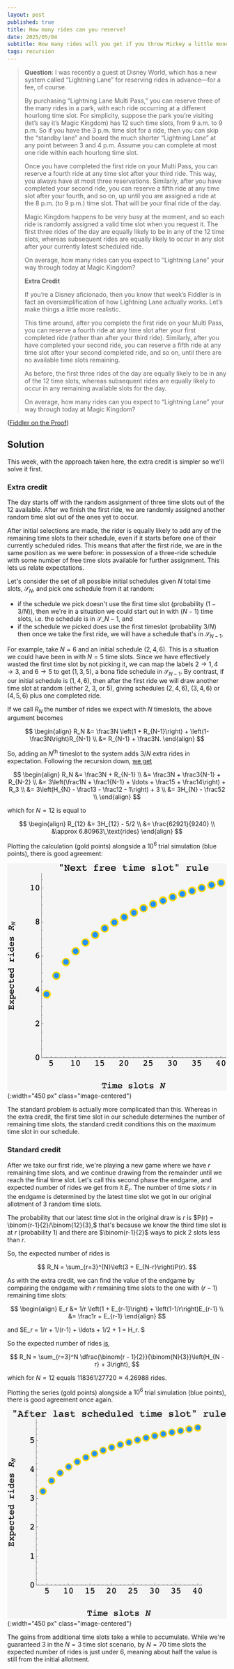 ```yaml
---
layout: post
published: true
title: How many rides can you reserve?
date: 2025/05/04
subtitle: How many rides will you get if you throw Mickey a little money on the side?
tags: recursion
---
```


>**Question**: I was recently a guest at Disney World, which has a new system called “Lightning Lane” for reserving rides in advance—for a fee, of course.
>
>By purchasing “Lightning Lane Multi Pass,” you can reserve three of the many rides in a park, with each ride occurring at a different hourlong time slot. For simplicity, suppose the park you’re visiting (let’s say it’s Magic Kingdom) has 12 such time slots, from 9 a.m. to 9 p.m. So if you have the 3 p.m. time slot for a ride, then you can skip the “standby lane” and board the much shorter “Lightning Lane” at any point between 3 and 4 p.m. Assume you can complete at most one ride within each hourlong time slot.
>
>Once you have completed the first ride on your Multi Pass, you can reserve a fourth ride at any time slot after your third ride. This way, you always have at most three reservations. Similarly, after you have completed your second ride, you can reserve a fifth ride at any time slot after your fourth, and so on, up until you are assigned a ride at the 8 p.m. (to 9 p.m.) time slot. That will be your final ride of the day.
>
>Magic Kingdom happens to be very busy at the moment, and so each ride is randomly assigned a valid time slot when you request it. The first three rides of the day are equally likely to be in any of the 12 time slots, whereas subsequent rides are equally likely to occur in any slot after your currently latest scheduled ride.
>
>On average, how many rides can you expect to “Lightning Lane” your way through today at Magic Kingdom?
>
> **Extra Credit**
>
>If you’re a Disney aficionado, then you know that week’s Fiddler is in fact an oversimplification of how Lightning Lane actually works. Let’s make things a little more realistic.
>
>This time around, after you complete the first ride on your Multi Pass, you can reserve a fourth ride at any time slot after your first completed ride (rather than after your third ride). Similarly, after you have completed your second ride, you can reserve a fifth ride at any time slot after your second completed ride, and so on, until there are no available time slots remaining.
>
>As before, the first three rides of the day are equally likely to be in any of the 12 time slots, whereas subsequent rides are equally likely to occur in any remaining available slots for the day.
>
>On average, how many rides can you expect to “Lightning Lane” your way through today at Magic Kingdom?

<!--more-->

([Fiddler on the Proof](https://thefiddler.substack.com/p/how-many-rides-can-you-reserve))

## Solution

This week, with the approach taken here, the extra credit is simpler so we'll solve it first.

### Extra credit

The day starts off with the random assignment of three time slots out of the $12$ available. After we finish the first ride, we are randomly assigned another random time slot out of the ones yet to occur.

After initial selections are made, the rider is equally likely to add any of the remaining time slots to their schedule, even if it starts before one of their currently scheduled rides. This means that after the first ride, we are in the same position as we were before: in possession of a three-ride schedule with some number of free time slots available for further assignment. This lets us relate expectations.

Let's consider the set of all possible initial schedules given $N$ total time slots, $\mathcal{S}_N$, and pick one schedule from it at random:

- if the schedule we pick doesn't use the first time slot (probability $(1-3/N)$), then we're in a situation we could start out in with $(N-1)$ time slots, i.e. the schedule is in $\mathcal{S}\_{N-1}$, and
- if the schedule we picked does use the first timeslot (probability $3/N$) then once we take the first ride, we will have a schedule that's in $\mathcal{S}_{N-1}.$

For example, take $N=6$ and an initial schedule $(2,4,6).$ This is a situation we could have been in with $N=5$ time slots. Since we have effectively wasted the first time slot by not picking it, we can map the labels $2\rightarrow 1, 4\rightarrow 3,$ and $6\rightarrow 5$ to get $(1,3,5),$ a bona fide schedule in $\mathcal{S}_{N-1}.$ By contrast, if our initial schedule is $(1,4,6)$, then after the first ride we will draw another time slot at random (either $2$, $3$, or $5$), giving schedules $(2,4,6)$, $(3,4,6)$ or $(4,5,6)$ plus one completed ride.

If we call $R_N$ the number of rides we expect with $N$ timeslots, the above argument becomes

$$ 
  \begin{align}
    R_N &= \frac3N \left(1 + R_{N-1}\right) + \left(1-\frac3N\right)R_{N-1} \\
         &= R_{N-1} + \frac3N.
  \end{align} 
$$

So, adding an $N^\text{th}$ timeslot to the system adds $3/N$ extra rides in expectation. Following the recursion down, [we get](https://www.wolframalpha.com/input?i=3+harmonicnumber%2812%29+-+5%2F2)

$$ 
  \begin{align}
    R_N &= \frac3N + R_{N-1} \\
         &= \frac3N + \frac3{N-1} + R_{N-2} \\
         &= 3\left(\frac1N + \frac1{N-1} + \ldots + \frac15 + \frac14\right) + R_3 \\
         &= 3\left(H_{N} - \frac13 - \frac12 - 1\right) + 3 \\
         &= 3H_{N} - \frac52 \\
  \end{align}
$$

which for $N=12$ is equal to 

$$
  \begin{align}
    R_{12} &= 3H_{12} - 5/2 \\
           &= \frac{62921}{9240} \\
           &\approx 6.80963\,\text{rides}
  \end{align}
$$

Plotting the calculation (gold points) alongside a $10^6$ trial simulation (blue points), there is good agreement:

![](/img/2025-05-04-fiddler-lightning-lane-next-free.png){:width="450 px" class="image-centered"}

The standard problem is actually more complicated than this. Whereas in the extra credit, the first time slot in our schedule determines the number of remaining time slots, the standard credit conditions this on the maximum time slot in our schedule.

<!-- we keep playing the same game with fewer time slots, the standard credit transitions you between fundamentally different games. -->

### Standard credit

After we take our first ride, we're playing a new game where we have $r$ remaining time slots, and we continue drawing from the remainder until we reach the final time slot. Let's call this second phase the endgame, and expected number of rides we get from it $E_r$. The number of time slots $r$ in the endgame is determined by the latest time slot we got in our original allotment of $3$ random time slots. 

The probability that our latest time slot in the original draw is $r$ is $P(r) = \binom{r-1}{2}/\binom{12}{3},$ that's because we know the third time slot is at $r$ (probability $1$) and there are $\binom{r-1}{2}$ ways to pick $2$ slots less than $r.$

So, the expected number of rides is

$$ R_N = \sum_{r=3}^{N}\left(3 + E_{N-r}\right)P(r). $$

As with the extra credit, we can find the value of the endgame by comparing the endgame with $r$ remaining time slots to the one with $(r-1)$ remaining time slots:

$$ 
  \begin{align}
    E_r &= 1/r \left(1 + E_{r-1}\right) + \left(1-1/r\right)E_{r-1} \\
                      &= \frac1r + E_{r-1}
  \end{align}
$$

and $E_r = 1/r + 1/(r-1) + \ldots + 1/2 + 1 = H_r. $

So the expected number of rides [is](https://www.wolframalpha.com/input?i=sum_%7Br%3D3%7D%5E%7B12%7D%28binomial%28r-1%2C2%29%2Fbinomial%2812%2C3%29%283+%2B+harmonicnumber%2812-r%29%29%29), 

$$ R_N = \sum_{r=3}^N \dfrac{\binom{r - 1}{2}}{\binom{N}{3}}\left(H_{N - r} + 3\right), $$

which for $N=12$ equals $118361/27720 \approx 4.26988$ rides.

Plotting the series (gold points) alongside a $10^6$ trial simulation (blue points), there is good agreement once again.

![](/img/2025-05-04-fiddler-lightning-lane-after-last.png){:width="450 px" class="image-centered"}

The gains from additional time slots take a while to accumulate. While we're guaranteed $3$ in the $N=3$ time slot scenario, by $N=70$ time slots the expected number of rides is just under $6,$ meaning about half the value is still from the initial allotment.

<br>
